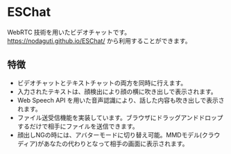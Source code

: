# ESChat

WebRTC 技術を用いたビデオチャットです。https://nodaguti.github.io/ESChat/ から利用することができます。

## 特徴

- ビデオチャットとテキストチャットの両方を同時に行えます。
- 入力されたテキストは、顔検出により顔の横に吹き出しで表示されます。
- Web Speech API を用いた音声認識により、話した内容も吹き出しで表示されます。
- ファイル送受信機能を実装しています。ブラウザにドラッグアンドドロップするだけで相手にファイルを送信できます。
- 顔出しNGの時には、アバターモードに切り替え可能。MMDモデル(クラウディア)があなたの代わりとなって相手の画面に表示されます。
